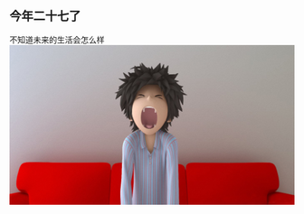 [prop:title]: 我今年二十七八
[prop:date]: 2019年2月9日
[prop:tags]: life

## 今年二十七了<br>
不知道未来的生活会怎么样<br>
<img src='https://raw.githubusercontent.com/qq443672581/qq443672581.github.io/master/imgs/201902/172497ff5fedff1559ca30ace550567a.jpg' />
